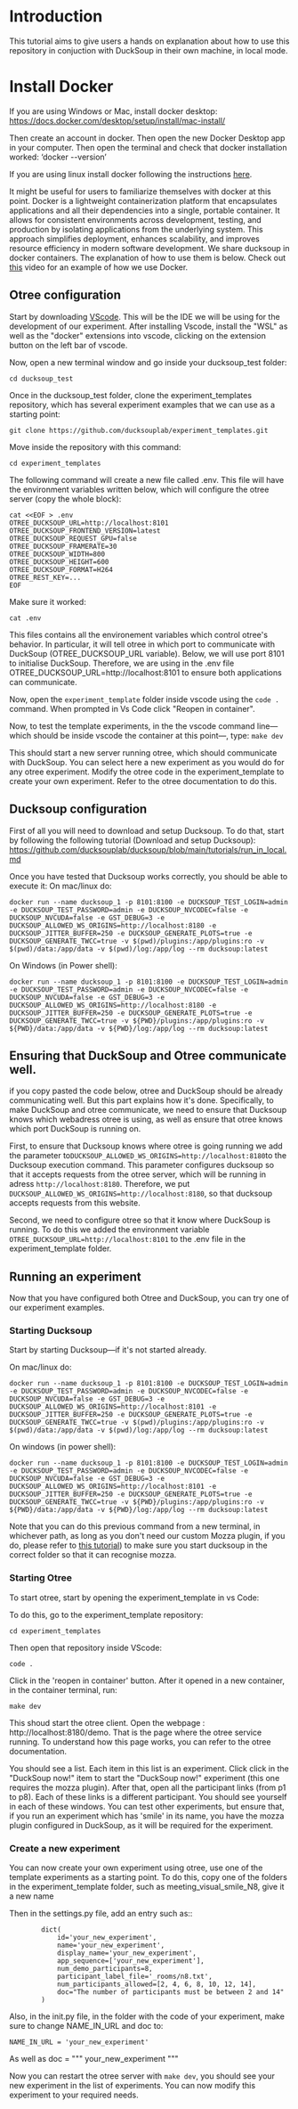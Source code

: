 # Introduction

This tutorial aims to give users a hands on explanation about how to use this repository in conjuction with DuckSoup in their own machine, in local mode.

# Install Docker

If you are using Windows or Mac, install docker desktop:
https://docs.docker.com/desktop/setup/install/mac-install/ 

Then create an account in docker. 
Then open the new Docker Desktop app in your computer.
Then open the terminal and check that docker installation worked:
‘docker --version’

If you are using linux install docker following the instructions [here](https://docs.docker.com/engine/install/ubuntu/).

It might be useful for users to familiarize themselves with docker at this point. Docker is a lightweight containerization platform that encapsulates applications and all their dependencies into a single, portable container. It allows for consistent environments across development, testing, and production by isolating applications from the underlying system. This approach simplifies deployment, enhances scalability, and improves resource efficiency in modern software development. We share ducksoup in docker containers. The explanation of how to use them is below. Check out [this](https://www.youtube.com/watch?v=_dfLOzuIg2o) video for an example of how we use Docker.

## Otree configuration

Start by downloading [VScode](https://code.visualstudio.com/). This will be the IDE we will be using for the development of our experiment. After installing Vscode, install the "WSL" as well as the "docker" extensions into vscode, clicking on the extension button on the left bar of vscode.


Now, open a new terminal window and go inside your ducksoup_test folder:
```
cd ducksoup_test
```

Once in the ducksoup_test folder, clone the experiment_templates repository, which has several experiment examples that we can use as a starting point:
```
git clone https://github.com/ducksouplab/experiment_templates.git
```

Move inside the repository with this command:
```
cd experiment_templates
```

The following command will create a new file called .env. This file will have the environment variables written below, which will configure the otree server (copy the whole block):
```
cat <<EOF > .env
OTREE_DUCKSOUP_URL=http://localhost:8101
OTREE_DUCKSOUP_FRONTEND_VERSION=latest
OTREE_DUCKSOUP_REQUEST_GPU=false
OTREE_DUCKSOUP_FRAMERATE=30
OTREE_DUCKSOUP_WIDTH=800
OTREE_DUCKSOUP_HEIGHT=600
OTREE_DUCKSOUP_FORMAT=H264
OTREE_REST_KEY=...
EOF
```

Make sure it worked:
```
cat .env
```

This files contains all the environement variables which control otree's behavior. In particular, it will tell otree in which port to communicate with DuckSoup (OTREE_DUCKSOUP_URL variable). Below, we will use port 8101 to initialise DuckSoup. Therefore, we are using in the .env file OTREE_DUCKSOUP_URL=http://localhost:8101 to ensure both applications can communicate.

Now, open the ```experiment_template``` folder inside vscode using the ```code .``` command. When prompted in Vs Code click "Reopen in container".

Now, to test the template experiments, in the the vscode command line— which should be inside vscode the container at this point—, type:
```make dev```

This should start a new server running otree, which should communicate with DuckSoup. You can select here a new experiment as you would do for any otree experiment. Modify the otree code in the experiment_template to create your own experiment. Refer to the otree documentation to do this.

## Ducksoup configuration
First of all you will need to download and setup Ducksoup. To do that, start by following the following tutorial (Download and setup Ducksoup): https://github.com/ducksouplab/ducksoup/blob/main/tutorials/run_in_local.md

Once you have tested that Ducksoup works correctly, you should be able to execute it:
On mac/linux do:
```
docker run --name ducksoup_1 -p 8101:8100 -e DUCKSOUP_TEST_LOGIN=admin -e DUCKSOUP_TEST_PASSWORD=admin -e DUCKSOUP_NVCODEC=false -e DUCKSOUP_NVCUDA=false -e GST_DEBUG=3 -e DUCKSOUP_ALLOWED_WS_ORIGINS=http://localhost:8180 -e DUCKSOUP_JITTER_BUFFER=250 -e DUCKSOUP_GENERATE_PLOTS=true -e DUCKSOUP_GENERATE_TWCC=true -v $(pwd)/plugins:/app/plugins:ro -v $(pwd)/data:/app/data -v $(pwd)/log:/app/log --rm ducksoup:latest
```

On Windows (in Power shell):
```
docker run --name ducksoup_1 -p 8101:8100 -e DUCKSOUP_TEST_LOGIN=admin -e DUCKSOUP_TEST_PASSWORD=admin -e DUCKSOUP_NVCODEC=false -e DUCKSOUP_NVCUDA=false -e GST_DEBUG=3 -e DUCKSOUP_ALLOWED_WS_ORIGINS=http://localhost:8180 -e DUCKSOUP_JITTER_BUFFER=250 -e DUCKSOUP_GENERATE_PLOTS=true -e DUCKSOUP_GENERATE_TWCC=true -v ${PWD}/plugins:/app/plugins:ro -v ${PWD}/data:/app/data -v ${PWD}/log:/app/log --rm ducksoup:latest
```

## Ensuring that DuckSoup and Otree communicate well.

if you copy pasted the code below, otree and DuckSoup should be already communicating well. But this part explains how it's done. Specifically, to make DuckSoup and otree communicate, we need to ensure that Ducksoup knows which webadress otree is using, as well as ensure that otree knows which port DuckSoup is running on.


First, to ensure that Ducksoup knows where otree is going running we add the parameter to```DUCKSOUP_ALLOWED_WS_ORIGINS=http://localhost:8180```to the Ducksoup execution command.  This parameter configures ducksoup so that it accepts requests from the otree server, which will be running in adress ```http://localhost:8180```. Therefore, we put ```DUCKSOUP_ALLOWED_WS_ORIGINS=http://localhost:8180```, so that ducksoup accepts requests from this website.

Second, we need to configure otree so that it know where DuckSoup is running. To do this we added the environment variable ```OTREE_DUCKSOUP_URL=http://localhost:8101``` to the .env file in the experiment_template folder. 

## Running an experiment

Now that you have configured both Otree and DuckSoup, you can try one of our experiment examples.

### Starting Ducksoup
Start by starting Ducksoup—if it's not started already.

On mac/linux do:
```
docker run --name ducksoup_1 -p 8101:8100 -e DUCKSOUP_TEST_LOGIN=admin -e DUCKSOUP_TEST_PASSWORD=admin -e DUCKSOUP_NVCODEC=false -e DUCKSOUP_NVCUDA=false -e GST_DEBUG=3 -e DUCKSOUP_ALLOWED_WS_ORIGINS=http://localhost:8101 -e DUCKSOUP_JITTER_BUFFER=250 -e DUCKSOUP_GENERATE_PLOTS=true -e DUCKSOUP_GENERATE_TWCC=true -v $(pwd)/plugins:/app/plugins:ro -v $(pwd)/data:/app/data -v $(pwd)/log:/app/log --rm ducksoup:latest
```

On windows (in power shell):
```
docker run --name ducksoup_1 -p 8101:8100 -e DUCKSOUP_TEST_LOGIN=admin -e DUCKSOUP_TEST_PASSWORD=admin -e DUCKSOUP_NVCODEC=false -e DUCKSOUP_NVCUDA=false -e GST_DEBUG=3 -e DUCKSOUP_ALLOWED_WS_ORIGINS=http://localhost:8101 -e DUCKSOUP_JITTER_BUFFER=250 -e DUCKSOUP_GENERATE_PLOTS=true -e DUCKSOUP_GENERATE_TWCC=true -v ${PWD}/plugins:/app/plugins:ro -v ${PWD}/data:/app/data -v ${PWD}/log:/app/log --rm ducksoup:latest
```

Note that you can do this previous command from a new terminal, in whichever path, as long as you don't need our custom Mozza plugin, if you do, please refer to [this tutorial](https://github.com/ducksouplab/ducksoup/blob/main/tutorials/run_in_local.md#incorporate-mozza-to-perform-real-time-smile-manipulation)) to make sure you start ducksoup in the correct folder so that it can recognise mozza.


### Starting Otree
To start otree,  start by opening the experiment_template in vs Code:

To do this, go to the experiment_template repository:
```
cd experiment_templates
```

Then open that repository inside VScode:
```
code .
```

Click in the 'reopen in container' button. After it opened in a new container, in the container terminal, run:
```
make dev
```

This shoud start the otree client. Open the webpage : http://localhost:8180/demo. That is the page where the otree service running.
To understand how this page works, you can refer to the otree documentation.

You should see a list. Each item in this list is an experiment. Click click in the "DuckSoup now!" item to start the "DuckSoup now!" experiment (this one requires the mozza plugin).  After that, open all the participant links (from p1 to p8). Each of these links is a different participant. You should see yourself in each of these windows. You can test other experiments, but ensure that, if you run an experiment which has 'smile' in its name, you have the mozza plugin configured in DuckSoup, as it will be required for the experiment.

### Create a new experiment
You can now create your own experiment using otree, use one of the template experiments as a starting point. To do this, copy one of the folders in the experiment_template folder, such as meeting_visual_smile_N8, give it a new name 

Then in the settings.py file, add an entry such as::
```
		dict(
			id='your_new_experiment', 
			name='your_new_experiment',
			display_name='your_new_experiment',
			app_sequence=['your_new_experiment'],
			num_demo_participants=8,
			participant_label_file='_rooms/n8.txt',
			num_participants_allowed=[2, 4, 6, 8, 10, 12, 14],
			doc="The number of participants must be between 2 and 14"
		)
```

Also, in the init.py file, in the folder with the code of your experiment, make sure to change NAME_IN_URL and doc to:
```
NAME_IN_URL = 'your_new_experiment'
```

As well as
doc = """
your_new_experiment
"""

Now you can restart the otree server with ```make dev```, you should see your new experiment in the list of experiments. You can now modify this experiment to your required needs.


